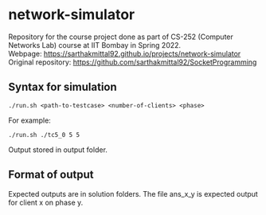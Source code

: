 # network-simulator

Repository for the course project done as part of CS-252 (Computer Networks Lab) course at IIT Bombay in Spring 2022.  
Webpage: https://sarthakmittal92.github.io/projects/network-simulator  
Original repository: https://github.com/sarthakmittal92/SocketProgramming

## Syntax for simulation
```
./run.sh <path-to-testcase> <number-of-clients> <phase>
```
For example:
```
./run.sh ./tc5_0 5 5
```
Output stored in output folder.

## Format of output
Expected outputs are in solution folders. The file ans_x_y is expected output for client x on phase y.